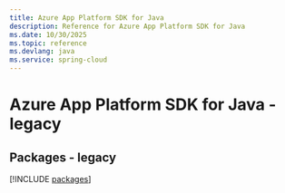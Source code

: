 ```yaml
---
title: Azure App Platform SDK for Java
description: Reference for Azure App Platform SDK for Java
ms.date: 10/30/2025
ms.topic: reference
ms.devlang: java
ms.service: spring-cloud
---
```

# Azure App Platform SDK for Java - legacy
## Packages - legacy
[!INCLUDE [packages](app-platform-index.md)]